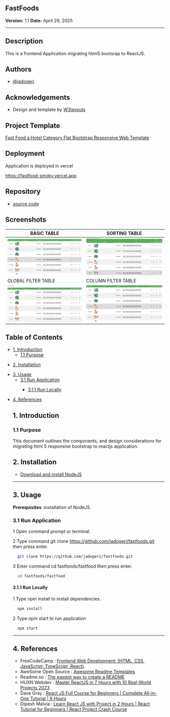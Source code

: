 ## **FastFoods**

**Version:** 1.1
**Date:** April 29, 2025

---

## Description

This is a frontend Application migrating html5 bootsrap to ReactJS.

## Authors

- [@jadogeri](https://www.github.com/jadogeri)

## Acknowledgements

-  Design and template by [W3layouts](https://w3layouts.com/)

## Project Template

[Fast Food a Hotel Category Flat Bootstrap Responsive Web Template](https://w3layouts.com/template/fast-food-a-hotel-category-flat-bootstrap-responsive-web-template/)

## Deployment

Application is deployed in vercel

 [https://fastfood-smoky.vercel.app ](https://fastfood-smoky.vercel.app/)

## Repository

- [source code ](https://github.com/jadogeri/FastFoods/tree/main/fastfood)

## Screenshots
|                  BASIC  TABLE                                   |  SORTING TABLE                                 |
------------------------------------------------|------------------------------------------------
| ![Screenshot 1](assets/images/basictable.png) | ![Screenshot 1](assets/images/sortingtable.png) |
|                  GLOBAL FILTER TABLE                                   |  COLUMN FILTER TABLE                                 |
| ![Screenshot 1](assets/images/globalfiltertable.png) | ![Screenshot 1](assets/images/basictable.png) |

## Table of Contents

<ul>
      <li><a href="#1-introduction">1. Introduction</a>
        <ul>
          <li><a href="#11-purpose">1.1 Purpose</a> </li>
        </ul>
      </li>
    </ul>
     <ul>
      <li><a href="#5-installation">2. Installation</a>
      </li>
    </ul> 
    <ul>
        <li><a href="#6-usage">3. Usage</a>
        <ul>
            <li><a href="#61-run-application">3.1 Run Application</a> </li>
            <ul>
              <li><a href="#611-run-locally">3.1.1 Run Locally</a> </li>
            </ul>
        </ul>
        </li>
    </ul> 
    <ul> 
        <li><a href="#10-references">4. References</a>
        </li>
    <ul>
</ul>


## **1. Introduction**

### **1.1 Purpose**

This document outlines the components, and design considerations for migrating html 5 responsive bootstrap to reactjs application.

## **2. Installation**

* [Download and install NodeJS](https://nodejs.org/en/download)

---

## **3. Usage**

**Prerequisites** :installation of NodeJS.

### **3.1 Run Application**

1 Open command prompt or terminal.

2 Type command git clone https://github.com/jadogeri/fastfoods.git then press enter.

```bash
  git clone https://github.com/jadogeri/fastfoods.git
```

3 Enter command cd fastfoods/fastfood then press enter.

```bash
  cd fastfoods/fastfood
```

#### **3.1.1 Run Locally**

1 Type npm install to install dependencies.

```bash
  npm install
```

2 Type npm start to run application

```bash
  npm start
```
---

## **4. References**

* FreeCodeCamp : [Frontend Web Development: (HTML, CSS, JavaScript, TypeScript, React)](https://www.youtube.com/watch?v=MsnQ5uepIa).
* AweSome Open Source : [Awesome Readme Templates](https://awesomeopensource.com/project/elangosundar/awesome-README-templates)
* Readme.so : [The easiest way to create a README](https://readme.so/)
* HUXN Webdev : [Master ReactJS in 7 Hours with 10 Real-World Projects 2023](https://www.youtube.com/watch?v=XrwsMN2IWnE/)
* Dave Gray : [React JS Full Course for Beginners | Complete All-in-One Tutorial | 9 Hours](https://www.youtube.com/watch?v=RVFAyFWO4go/)
* Dipesh Malvia : [Learn React JS with Project in 2 Hours | React Tutorial for Beginners | React Project Crash Course](https://www.youtube.com/watch?v=0riHps91AzE/)